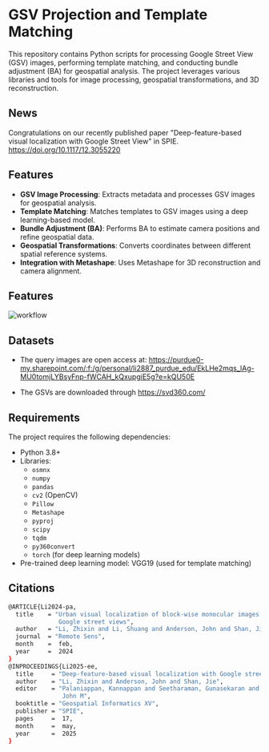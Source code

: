 # GSV Projection and Template Matching

This repository contains Python scripts for processing Google Street View (GSV) images, performing template matching, and conducting bundle adjustment (BA) for geospatial analysis. The project leverages various libraries and tools for image processing, geospatial transformations, and 3D reconstruction.

## News

Congratulations on our recently published paper "Deep-feature-based visual localization with Google Street View" in SPIE.
https://doi.org/10.1117/12.3055220

## Features

- **GSV Image Processing**: Extracts metadata and processes GSV images for geospatial analysis.
- **Template Matching**: Matches templates to GSV images using a deep learning-based model.
- **Bundle Adjustment (BA)**: Performs BA to estimate camera positions and refine geospatial data.
- **Geospatial Transformations**: Converts coordinates between different spatial reference systems.
- **Integration with Metashape**: Uses Metashape for 3D reconstruction and camera alignment.

## Features

![workflow](https://github.com/user-attachments/assets/a6090841-6077-4c64-994a-c4518508bbd5)

## Datasets

- The query images are open access at: https://purdue0-my.sharepoint.com/:f:/g/personal/li2887_purdue_edu/EkLHe2mqs_lAg-MU0tomjLYBsyFnp-fWCAH_kQxupgiE5g?e=kQU50E

- The GSVs are downloaded through https://svd360.com/

## Requirements

The project requires the following dependencies:

- Python 3.8+
- Libraries:
  - `osmnx`
  - `numpy`
  - `pandas`
  - `cv2` (OpenCV)
  - `Pillow`
  - `Metashape`
  - `pyproj`
  - `scipy`
  - `tqdm`
  - `py360convert`
  - `torch` (for deep learning models)
- Pre-trained deep learning model: VGG19 (used for template matching)

## Citations
```bash
@ARTICLE{Li2024-pa,
  title    = "Urban visual localization of block-wise monocular images with
              Google street views",
  author   = "Li, Zhixin and Li, Shuang and Anderson, John and Shan, Jie",
  journal  = "Remote Sens",
  month    =  feb,
  year     =  2024
}
@INPROCEEDINGS{Li2025-ee,
  title     = "Deep-feature-based visual localization with Google street view",
  author    = "Li, Zhixin and Anderson, John and Shan, Jie",
  editor    = "Palaniappan, Kannappan and Seetharaman, Gunasekaran and Irvine,
               John M",
  booktitle = "Geospatial Informatics XV",
  publisher = "SPIE",
  pages     =  17,
  month     =  may,
  year      =  2025
}
```
